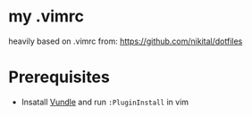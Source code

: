 # my .vimrc
heavily based on .vimrc from: https://github.com/nikital/dotfiles

# Prerequisites 
* Insatall [Vundle](https://github.com/VundleVim/Vundle.vim) and run `:PluginInstall` in vim
